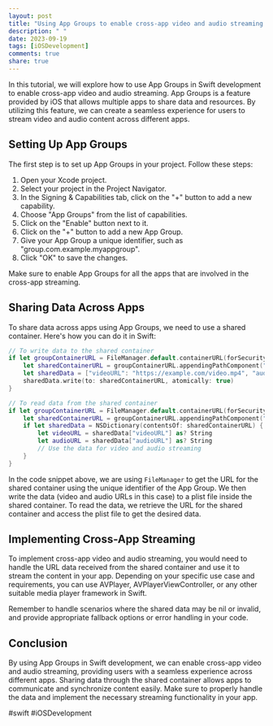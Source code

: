 ```yaml
---
layout: post
title: "Using App Groups to enable cross-app video and audio streaming in Swift development"
description: " "
date: 2023-09-19
tags: [iOSDevelopment]
comments: true
share: true
---
```


In this tutorial, we will explore how to use App Groups in Swift development to enable cross-app video and audio streaming. App Groups is a feature provided by iOS that allows multiple apps to share data and resources. By utilizing this feature, we can create a seamless experience for users to stream video and audio content across different apps.

## Setting Up App Groups

The first step is to set up App Groups in your project. Follow these steps:

1. Open your Xcode project.
2. Select your project in the Project Navigator.
3. In the Signing & Capabilities tab, click on the "+" button to add a new capability.
4. Choose "App Groups" from the list of capabilities.
5. Click on the "Enable" button next to it.
6. Click on the "+" button to add a new App Group.
7. Give your App Group a unique identifier, such as "group.com.example.myappgroup".
8. Click "OK" to save the changes.

Make sure to enable App Groups for all the apps that are involved in the cross-app streaming.

## Sharing Data Across Apps

To share data across apps using App Groups, we need to use a shared container. Here's how you can do it in Swift:

```swift
// To write data to the shared container
if let groupContainerURL = FileManager.default.containerURL(forSecurityApplicationGroupIdentifier: "group.com.example.myappgroup") {
    let sharedContainerURL = groupContainerURL.appendingPathComponent("sharedData.plist")
    let sharedData = ["videoURL": "https://example.com/video.mp4", "audioURL": "https://example.com/audio.mp3"]
    sharedData.write(to: sharedContainerURL, atomically: true)
}

// To read data from the shared container
if let groupContainerURL = FileManager.default.containerURL(forSecurityApplicationGroupIdentifier: "group.com.example.myappgroup") {
    let sharedContainerURL = groupContainerURL.appendingPathComponent("sharedData.plist")
    if let sharedData = NSDictionary(contentsOf: sharedContainerURL) {
        let videoURL = sharedData["videoURL"] as? String
        let audioURL = sharedData["audioURL"] as? String
        // Use the data for video and audio streaming
    }
}
```

In the code snippet above, we are using `FileManager` to get the URL for the shared container using the unique identifier of the App Group. We then write the data (video and audio URLs in this case) to a plist file inside the shared container. To read the data, we retrieve the URL for the shared container and access the plist file to get the desired data.

## Implementing Cross-App Streaming

To implement cross-app video and audio streaming, you would need to handle the URL data received from the shared container and use it to stream the content in your app. Depending on your specific use case and requirements, you can use AVPlayer, AVPlayerViewController, or any other suitable media player framework in Swift.

Remember to handle scenarios where the shared data may be nil or invalid, and provide appropriate fallback options or error handling in your code.

## Conclusion

By using App Groups in Swift development, we can enable cross-app video and audio streaming, providing users with a seamless experience across different apps. Sharing data through the shared container allows apps to communicate and synchronize content easily. Make sure to properly handle the data and implement the necessary streaming functionality in your app.

#swift #iOSDevelopment